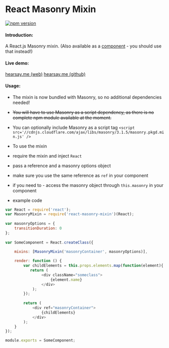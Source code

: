 React Masonry Mixin
===================

[![npm version](https://badge.fury.io/js/react-masonry-mixin.svg)](http://badge.fury.io/js/react-masonry-mixin)

#### Introduction:
A React.js Masonry mixin. (Also available as a [component](https://github.com/eiriklv/react-masonry-component) - you should use that instead!)

#### Live demo:
[hearsay.me (web)](http://www.hearsay.me)
[hearsay.me (github)](https://github.com/eiriklv/hearsay-frontend)

#### Usage:

* The mixin is now bundled with Masonry, so no additional dependencies needed!
* ~~You will have to use Masonry as a script dependency, as there is no complete npm module available at the moment.~~
* You can optionally include Masonry as a script tag
`<script src='//cdnjs.cloudflare.com/ajax/libs/masonry/3.1.5/masonry.pkgd.min.js' />`

* To use the mixin
 * require the mixin and inject `React`
 * pass a reference and a masonry options object
 * make sure you use the same reference as `ref` in your component
 * if you need to - access the masonry object through `this.masonry` in your component

* example code

```js 
var React = require('react');
var MasonryMixin = require('react-masonry-mixin')(React);
 
var masonryOptions = {
    transitionDuration: 0
};
 
var SomeComponent = React.createClass({

    mixins: [MasonryMixin('masonryContainer', masonryOptions)],
 
    render: function () {
        var childElements = this.props.elements.map(function(element){
           return (
                <div className="someclass">
                    {element.name}
                </div>
            );
        });
        
        return (
            <div ref="masonryContainer">
                {childElements}
            </div>
        );
    }
});

module.exports = SomeComponent;
```
